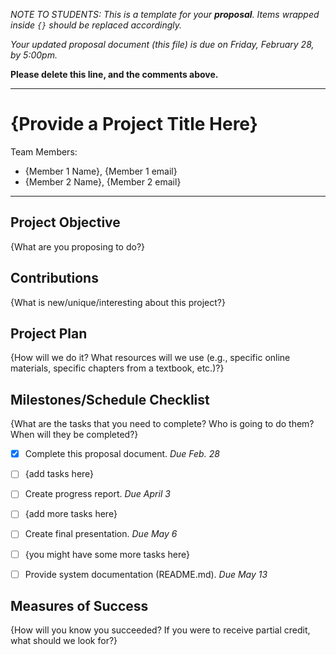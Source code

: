 *NOTE TO STUDENTS:  This is a template for your **proposal**.  Items wrapped inside `{}` should be replaced accordingly.*

*Your updated proposal document (this file) is due on Friday, February 28, by 5:00pm.*

**Please delete this line, and the comments above.**

--- 

# {Provide a Project Title Here}

Team Members:
- {Member 1 Name}, {Member 1 email}
- {Member 2 Name}, {Member 2 email}

--- 

## Project Objective
{What are you proposing to do?}


## Contributions
{What is new/unique/interesting about this project?}


## Project Plan
{How will we do it?  What resources will we use (e.g., specific online materials, specific chapters from a textbook, etc.)?}


## Milestones/Schedule Checklist
{What are the tasks that you need to complete?  Who is going to do them?  When will they be completed?}
- [x] Complete this proposal document.  *Due Feb. 28*
- [ ] {add tasks here}
- [ ] Create progress report.  *Due April 3*
- [ ] {add more tasks here}
- [ ] Create final presentation.  *Due May 6*
- [ ] {you might have some more tasks here}
- [ ] Provide system documentation (README.md).  *Due May 13*


## Measures of Success
{How will you know you succeeded?  If you were to receive partial credit, what should we look for?}
